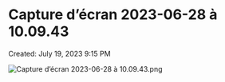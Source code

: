 # Capture d’écran 2023-06-28 à 10.09.43

Created: July 19, 2023 9:15 PM

![Capture d’écran 2023-06-28 à 10.09.43.png](Capture%20d%E2%80%99e%CC%81cran%202023-06-28%20a%CC%80%2010%2009%2043%200d56cad7d2954156b4a7661f93fddd7f/Capture_decran_2023-06-28_a_10.09.43.png)